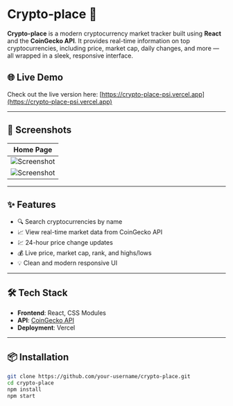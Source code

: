 # Crypto-place 🚀

**Crypto-place** is a modern cryptocurrency market tracker built using **React** and the **CoinGecko API**. It provides real-time information on top cryptocurrencies, including price, market cap, daily changes, and more — all wrapped in a sleek, responsive interface.

## 🌐 Live Demo

Check out the live version here: [https://crypto-place-psi.vercel.app](https://crypto-place-psi.vercel.app)

---

## 📸 Screenshots

| Home Page |
|-----------|
| ![Screenshot](https://github.com/user-attachments/assets/3959120a-5bca-45b4-acf5-6cc47426e503) |
| ![Screenshot](https://github.com/user-attachments/assets/2e433106-c25a-4585-be14-3b0cf5687038) |
---

## ✨ Features

- 🔍 Search cryptocurrencies by name
- 📈 View real-time market data from CoinGecko API
- 💹 24-hour price change updates
- 💰 Live price, market cap, rank, and highs/lows
- 💡 Clean and modern responsive UI

---

## 🛠️ Tech Stack

- **Frontend**: React, CSS Modules 
- **API**: [CoinGecko API](https://www.coingecko.com/en/api)
- **Deployment**: Vercel

---

## 📦 Installation

```bash
git clone https://github.com/your-username/crypto-place.git
cd crypto-place
npm install
npm start

